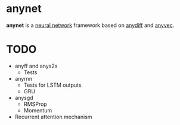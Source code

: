 # anynet

**anynet** is a [neural network](https://en.wikipedia.org/wiki/Artificial_neural_network) framework based on [anydiff](https://github.com/unixpickle/anydiff) and [anyvec](https://github.com/unixpickle/anyvec).

# TODO

 * anyff and anys2s
   * Tests
 * anyrnn
   * Tests for LSTM outputs
   * GRU
 * anysgd
   * RMSProp
   * Momentum
 * Recurrent attention mechanism
